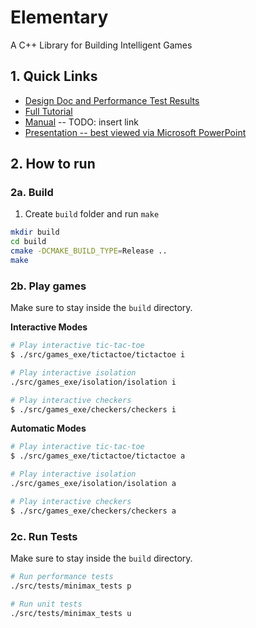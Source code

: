 # Elementary

A C++ Library for Building Intelligent Games

## 1. Quick Links
- [Design Doc and Performance Test Results](Design.md)
- [Full Tutorial](https://docs.google.com/document/d/1xOSEW4J4jF1ODMN6chgXa8MjY5u1SJ4KZr2pthdEy44/edit?usp=sharing)
- [Manual]() -- TODO: insert link
- [Presentation -- best viewed via Microsoft PowerPoint](presentation.pptx)

## 2. How to run

### 2a. Build
1. Create `build` folder and run `make`
```bash
mkdir build
cd build
cmake -DCMAKE_BUILD_TYPE=Release ..
make
```

### 2b. Play games
Make sure to stay inside the `build` directory.

**Interactive Modes**
```bash
# Play interactive tic-tac-toe
$ ./src/games_exe/tictactoe/tictactoe i

# Play interactive isolation
./src/games_exe/isolation/isolation i

# Play interactive checkers
$ ./src/games_exe/checkers/checkers i
```

**Automatic Modes**
```bash
# Play interactive tic-tac-toe
$ ./src/games_exe/tictactoe/tictactoe a

# Play interactive isolation
./src/games_exe/isolation/isolation a

# Play interactive checkers
$ ./src/games_exe/checkers/checkers a
```

### 2c. Run Tests
Make sure to stay inside the `build` directory.
```bash
# Run performance tests
./src/tests/minimax_tests p

# Run unit tests
./src/tests/minimax_tests u
```
